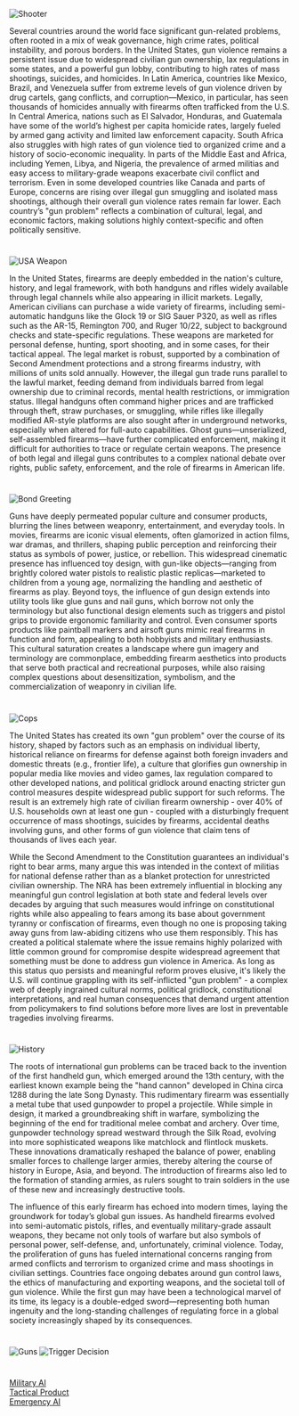 ![Shooter](https://github.com/user-attachments/assets/11f9390b-c034-4eaf-9413-179983040d64)

Several countries around the world face significant gun-related problems, often rooted in a mix of weak governance, high crime rates, political instability, and porous borders. In the United States, gun violence remains a persistent issue due to widespread civilian gun ownership, lax regulations in some states, and a powerful gun lobby, contributing to high rates of mass shootings, suicides, and homicides. In Latin America, countries like Mexico, Brazil, and Venezuela suffer from extreme levels of gun violence driven by drug cartels, gang conflicts, and corruption—Mexico, in particular, has seen thousands of homicides annually with firearms often trafficked from the U.S. In Central America, nations such as El Salvador, Honduras, and Guatemala have some of the world’s highest per capita homicide rates, largely fueled by armed gang activity and limited law enforcement capacity. South Africa also struggles with high rates of gun violence tied to organized crime and a history of socio-economic inequality. In parts of the Middle East and Africa, including Yemen, Libya, and Nigeria, the prevalence of armed militias and easy access to military-grade weapons exacerbate civil conflict and terrorism. Even in some developed countries like Canada and parts of Europe, concerns are rising over illegal gun smuggling and isolated mass shootings, although their overall gun violence rates remain far lower. Each country’s "gun problem" reflects a combination of cultural, legal, and economic factors, making solutions highly context-specific and often politically sensitive.

#

![USA Weapon](https://github.com/user-attachments/assets/3ee2a20c-a3bb-42f8-a641-5756b282b432)

In the United States, firearms are deeply embedded in the nation's culture, history, and legal framework, with both handguns and rifles widely available through legal channels while also appearing in illicit markets. Legally, American civilians can purchase a wide variety of firearms, including semi-automatic handguns like the Glock 19 or SIG Sauer P320, as well as rifles such as the AR-15, Remington 700, and Ruger 10/22, subject to background checks and state-specific regulations. These weapons are marketed for personal defense, hunting, sport shooting, and in some cases, for their tactical appeal. The legal market is robust, supported by a combination of Second Amendment protections and a strong firearms industry, with millions of units sold annually. However, the illegal gun trade runs parallel to the lawful market, feeding demand from individuals barred from legal ownership due to criminal records, mental health restrictions, or immigration status. Illegal handguns often command higher prices and are trafficked through theft, straw purchases, or smuggling, while rifles like illegally modified AR-style platforms are also sought after in underground networks, especially when altered for full-auto capabilities. Ghost guns—unserialized, self-assembled firearms—have further complicated enforcement, making it difficult for authorities to trace or regulate certain weapons. The presence of both legal and illegal guns contributes to a complex national debate over rights, public safety, enforcement, and the role of firearms in American life.

#

![Bond Greeting](https://github.com/user-attachments/assets/8579d72e-14ee-4e35-890f-c7737c397f5c)

Guns have deeply permeated popular culture and consumer products, blurring the lines between weaponry, entertainment, and everyday tools. In movies, firearms are iconic visual elements, often glamorized in action films, war dramas, and thrillers, shaping public perception and reinforcing their status as symbols of power, justice, or rebellion. This widespread cinematic presence has influenced toy design, with gun-like objects—ranging from brightly colored water pistols to realistic plastic replicas—marketed to children from a young age, normalizing the handling and aesthetic of firearms as play. Beyond toys, the influence of gun design extends into utility tools like glue guns and nail guns, which borrow not only the terminology but also functional design elements such as triggers and pistol grips to provide ergonomic familiarity and control. Even consumer sports products like paintball markers and airsoft guns mimic real firearms in function and form, appealing to both hobbyists and military enthusiasts. This cultural saturation creates a landscape where gun imagery and terminology are commonplace, embedding firearm aesthetics into products that serve both practical and recreational purposes, while also raising complex questions about desensitization, symbolism, and the commercialization of weaponry in civilian life.

#

![Cops](https://github.com/user-attachments/assets/09cb5f1c-3591-4108-97f9-e9213c7ead61)

The United States has created its own "gun problem" over the course of its history, shaped by factors such as an emphasis on individual liberty, historical reliance on firearms for defense against both foreign invaders and domestic threats (e.g., frontier life), a culture that glorifies gun ownership in popular media like movies and video games, lax regulation compared to other developed nations, and political gridlock around enacting stricter gun control measures despite widespread public support for such reforms. The result is an extremely high rate of civilian firearm ownership - over 40% of U.S. households own at least one gun - coupled with a disturbingly frequent occurrence of mass shootings, suicides by firearms, accidental deaths involving guns, and other forms of gun violence that claim tens of thousands of lives each year.

While the Second Amendment to the Constitution guarantees an individual's right to bear arms, many argue this was intended in the context of militias for national defense rather than as a blanket protection for unrestricted civilian ownership. The NRA has been extremely influential in blocking any meaningful gun control legislation at both state and federal levels over decades by arguing that such measures would infringe on constitutional rights while also appealing to fears among its base about government tyranny or confiscation of firearms, even though no one is proposing taking away guns from law-abiding citizens who use them responsibly. This has created a political stalemate where the issue remains highly polarized with little common ground for compromise despite widespread agreement that something must be done to address gun violence in America. As long as this status quo persists and meaningful reform proves elusive, it's likely the U.S. will continue grappling with its self-inflicted "gun problem" - a complex web of deeply ingrained cultural norms, political gridlock, constitutional interpretations, and real human consequences that demand urgent attention from policymakers to find solutions before more lives are lost in preventable tragedies involving firearms.

#

![History](https://github.com/user-attachments/assets/d70409d5-57cb-4dd2-b67d-e6c1a003a638)

The roots of international gun problems can be traced back to the invention of the first handheld gun, which emerged around the 13th century, with the earliest known example being the "hand cannon" developed in China circa 1288 during the late Song Dynasty. This rudimentary firearm was essentially a metal tube that used gunpowder to propel a projectile. While simple in design, it marked a groundbreaking shift in warfare, symbolizing the beginning of the end for traditional melee combat and archery. Over time, gunpowder technology spread westward through the Silk Road, evolving into more sophisticated weapons like matchlock and flintlock muskets. These innovations dramatically reshaped the balance of power, enabling smaller forces to challenge larger armies, thereby altering the course of history in Europe, Asia, and beyond. The introduction of firearms also led to the formation of standing armies, as rulers sought to train soldiers in the use of these new and increasingly destructive tools.

The influence of this early firearm has echoed into modern times, laying the groundwork for today’s global gun issues. As handheld firearms evolved into semi-automatic pistols, rifles, and eventually military-grade assault weapons, they became not only tools of warfare but also symbols of personal power, self-defense, and, unfortunately, criminal violence. Today, the proliferation of guns has fueled international concerns ranging from armed conflicts and terrorism to organized crime and mass shootings in civilian settings. Countries face ongoing debates around gun control laws, the ethics of manufacturing and exporting weapons, and the societal toll of gun violence. While the first gun may have been a technological marvel of its time, its legacy is a double-edged sword—representing both human ingenuity and the long-standing challenges of regulating force in a global society increasingly shaped by its consequences.

#
![Guns](https://github.com/user-attachments/assets/7b39de88-caa5-4212-82bc-c74795330034)
![Trigger Decision](https://github.com/user-attachments/assets/12782692-dd57-4413-945c-cbb3c367812c)
#

[Military AI](https://github.com/sourceduty/Military_AI)
<br>
[Tactical Product](https://chatgpt.com/g/g-68138132fdc0819189ff4a4b84badf77-tactical-product)
<br>
[Emergency AI](https://github.com/sourceduty/Emergency_AI)

